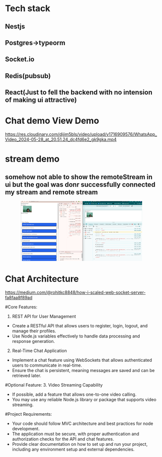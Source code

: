# Tech stack

## Nestjs

## Postgres->typeorm

## Socket.io

## Redis(pubsub)

## React(Just to fell the backend with no intension of making ui attractive)

# Chat demo View Demo

https://res.cloudinary.com/dijim5bls/video/upload/v1716909576/WhatsApp_Video_2024-05-28_at_20.51.24_dc4fd6e2_gk9gka.mp4

# stream demo

## somehow not able to show the remoteStream in ui but the goal was donr successfully connected my stream and remote stream

<p align="center">
  <img src="./Screenshot 2024-05-28 214124.png" width="400" alt="accessibility text">
</p>

# Chat Architecture

https://medium.com/@rohitkc8848/how-i-scaled-web-socket-server-fa8faa8f89ad

#Core Features:

1. REST API for User Management

- Create a RESTful API that allows users to register, login, logout, and manage their profiles.
- Use Node.js variables effectively to handle data processing and response generation.

2. Real-Time Chat Application

- Implement a chat feature using WebSockets that allows authenticated users to communicate in real-time.
- Ensure the chat is persistent, meaning messages are saved and can be retrieved later.

#Optional Feature: 3. Video Streaming Capability

- If possible, add a feature that allows one-to-one video calling.
- You may use any reliable Node.js library or package that supports video streaming.

#Project Requirements:

- Your code should follow MVC architecture and best practices for node development.
- The application must be secure, with proper authentication and authorization checks for the API and chat features.
- Provide clear documentation on how to set up and run your project, including any environment setup and external dependencies.
